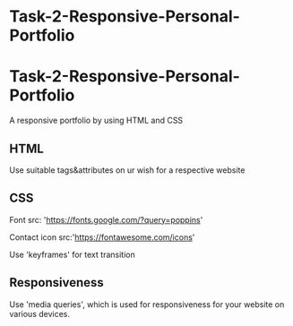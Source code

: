 # Task-2-Responsive-Personal-Portfolio
# Task-2-Responsive-Personal-Portfolio
A responsive portfolio  by using HTML and CSS

## HTML 
Use suitable tags&attributes on ur wish for a respective website

## CSS 
Font src: 'https://fonts.google.com/?query=poppins'

Contact icon src:'https://fontawesome.com/icons'

Use 'keyframes' for text transition
## Responsiveness
Use 'media queries', which is used for responsiveness for your website on various devices.



 
